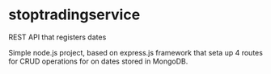 # stoptradingservice
REST API that registers dates

Simple node.js project, based on express.js framework that seta up 4 routes for CRUD operations for on dates stored in MongoDB.

